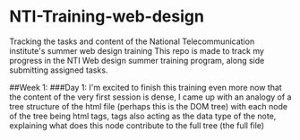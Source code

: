 # NTI-Training-web-design
Tracking the tasks and content of the National Telecommunication institute's summer web design training
This repo is made to track my progress in the NTI Web design summer training program, along side submitting assigned tasks.


##Week 1:
    ###Day 1:
        I'm excited to finish this training even more now that the content of the very first session is dense, I came up with an analogy of a tree structure of the html file (perhaps this is the DOM tree) with each node of the tree being html tags, tags also acting as the data type of the note, explaining what does this node contribute to the full tree (the full file) 
